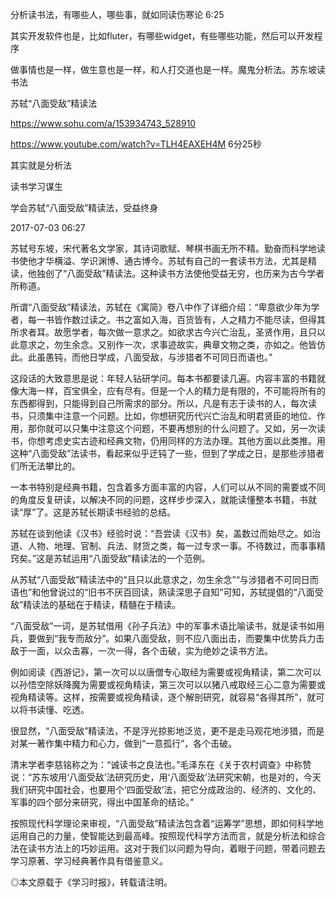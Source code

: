 分析读书法，有哪些人，哪些事，就如同读伤寒论 6:25

其实开发软件也是，比如fluter，有哪些widget，有些哪些功能，然后可以开发程序

做事情也是一样，做生意也是一样，和人打交道也是一样。魔鬼分析法。苏东坡读书法

苏轼“八面受敌”精读法

https://www.sohu.com/a/153934743_528910

https://www.youtube.com/watch?v=TLH4EAXEH4M 6分25秒

其实就是分析法

读书学习谋生



学会苏轼“八面受敌”精读法，受益终身 

2017-07-03 06:27

苏轼号东坡，宋代著名文学家，其诗词歌赋、琴棋书画无所不精。勤奋而科学地读书使他才华横溢、学识渊博、通古博今。苏轼有自己的一套读书方法，尤其是精读，他独创了“八面受敌”精读法。这种读书方法使他受益无穷，也历来为古今学者所称道。



所谓“八面受敌”精读法，苏轼在《寓简》卷八中作了详细介绍：“卑意欲少年为学者，每一书皆作数过读之。书之富如入海，百货皆有，人之精力不能尽读，但得其所求者耳。故愿学者，每次做一意求之。如欲求古今兴亡治乱，圣贤作用，且只以此意求之，勿生余念。又别作一次，求事迹故实，典章文物之类，亦如之。他皆仿此。此虽愚钝，而他日学成，八面受敌，与涉猎者不可同日而语也。”

这段话的大致意思是说：年轻人钻研学问。每本书都要读几遍。内容丰富的书籍就像大海一样，百宝俱全，应有尽有。但是一个人的精力是有限的，不可能将所有的东西都得到，只能得到自己所需求的部分。所以，凡是有志于读书的人，每次读书，只须集中注意一个问题。比如，你想研究历代兴亡治乱和明君贤臣的地位、作用，那你就可以只集中注意这个问题，不要再想别的什么问题了。又如，另一次读书，你想考虑史实古迹和经典文物，仍用同样的方法办理。其他方面以此类推。用这种“八面受敌”法读书，看起来似乎迂钝了一些，但到了学成之日，是那些涉猎者们所无法攀比的。



一本书特别是经典书籍，包含着多方面丰富的内容，人们可以从不同的需要或不同的角度反复研读，以解决不同的问题，这样步步深入，就能读懂整本书籍，书就读“厚”了。这是苏轼长期读书经验的总结。

苏轼在谈到他读《汉书》经验时说：“吾尝读《汉书》矣，盖数过而始尽之。如治道、人物、地理、官制、兵法、财货之类，每一过专求一事。不待数过，而事事精窍矣。”这是苏轼运用“八面受敌”精读法的一个范例。



从苏轼“八面受敌”精读法中的“且只以此意求之，勿生余念”“与涉猎者不可同日而语也”和他曾说过的“旧书不厌百回读，熟读深思子自知”可知，苏轼提倡的“八面受敌”精读法的基础在于精读，精髓在于精读。

“八面受敌”一词，是苏轼借用《孙子兵法》中的军事术语比喻读书，就是读书如用兵，要做到“我专而敌分”。如果八面受敌，则不应八面出击，而要集中优势兵力击敌于一面，以众击寡，一次一得，各个击破，实为绝妙之读书方法。

例如阅读《西游记》，第一次可以以唐僧专心取经为需要或视角精读，第二次可以以孙悟空除妖降魔为需要或视角精读，第三次可以以猪八戒取经三心二意为需要或视角精读等。这样，按需要或视角精读，逐个解剖研究，就容易“各得其所”，就可以将书读懂、吃透。



很显然，“八面受敌”精读法，不是浮光掠影地泛览，更不是走马观花地涉猎，而是对某一著作集中精力和心力，做到“一意孤行”，各个击破。

清末学者李慈铭称之为：“诚读书之良法也。”毛泽东在《关于农村调查》中称赞说：“苏东坡用‘八面受敌’法研究历史，用‘八面受敌’法研究宋朝，也是对的，今天我们研究中国社会，也要用个‘四面受敌’法，把它分成政治的、经济的、文化的、军事的四个部分来研究，得出中国革命的结论。”

按照现代科学理论来审视，“八面受敌”精读法包含着“运筹学”思想，即如何科学地运用自己的力量，使智能达到最高峰。按照现代科学方法而言，就是分析法和综合法在读书方法上的巧妙运用。这对于我们以问题为导向，着眼于问题，带着问题去学习原著、学习经典著作具有借鉴意义。

◎本文原载于《学习时报》，转载请注明。
